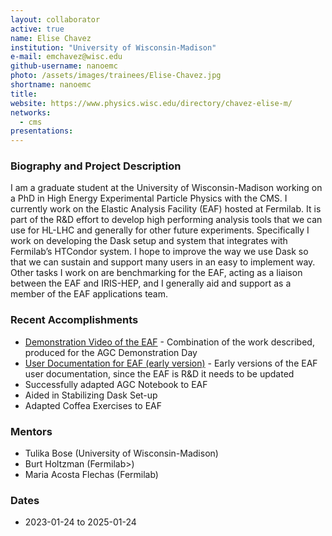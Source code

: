 ```yaml
---
layout: collaborator
active: true
name: Elise Chavez
institution: "University of Wisconsin-Madison"
e-mail: emchavez@wisc.edu
github-username: nanoemc
photo: /assets/images/trainees/Elise-Chavez.jpg
shortname: nanoemc
title: 
website: https://www.physics.wisc.edu/directory/chavez-elise-m/
networks:
  - cms
presentations:
---
```


### Biography and Project Description

I am a graduate student at the University of Wisconsin-Madison working on a PhD in High Energy Experimental Particle Physics with the CMS. I currently work on the Elastic Analysis Facility (EAF) hosted at Fermilab. It is part of the R&D effort to develop high performing analysis tools that we can use for HL-LHC and generally for other future experiments. Specifically I work on developing the Dask setup and system that integrates with Fermilab’s HTCondor system. I hope to improve the way we use Dask so that we can sustain and support many users in an easy to implement way. Other tasks I work on are benchmarking for the EAF, acting as a liaison between the EAF and IRIS-HEP, and I generally aid and support as a member of the EAF applications team. 

### Recent Accomplishments
- [Demonstration Video of the EAF](https://indico.cern.ch/event/1291680/contributions/5581053/attachments/2714147/4713730/EAF_Demo_Video_with_audio.mp4) - Combination of the work described, produced for the AGC Demonstration Day
- [User Documentation for EAF (early version)](https://eafjupyter.readthedocs.io/en/latest/00_getting_started.html) - Early versions of the EAF user documentation, since the EAF is R&D it needs to be updated
- Successfully adapted AGC Notebook to EAF
- Aided in Stabilizing Dask Set-up
- Adapted Coffea Exercises to EAF

### Mentors

  * Tulika Bose (University of Wisconsin-Madison)
  * Burt Holtzman (Fermilab>)
  * Maria Acosta Flechas (Fermilab)

### Dates 

  * 2023-01-24 to 2025-01-24

